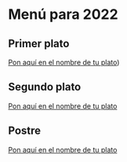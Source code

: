 # Menú para 2022

## Primer plato
[Pon aquí en el nombre de tu plato](http://elnombredetuenlace.net))


## Segundo plato
[Pon aquí en el nombre de tu plato](http://elnombredetuenlace.net)


## Postre
[Pon aquí en el nombre de tu plato](http://elnombredetuenlace.net)
